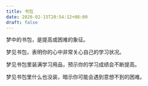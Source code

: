 ```yaml
---
title: 书包
date: 2020-02-15T20:54:12+08:00
draft: false
---
```


梦中的书包，是提高或困难的象征。



梦见书包，表明你的心中非常关心自己的学习状况。



梦见书包里装满学习用品，预示你的学习成绩会不断提高。



梦见书包里什么也没装，暗示你可能会遇到意想不到的困难。

